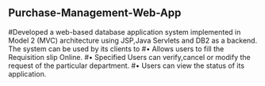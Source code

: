 ## Purchase-Management-Web-App
#Developed a web-based database application system implemented in Model 2 (MVC) architecture using  JSP,Java Servlets and DB2 as a backend. The system can be used by its clients to
#• Allows users to fill the Requisition slip Online.
#• Specified Users can verify,cancel or modify the request of the particular department.
#• Users can view the status of its application.
